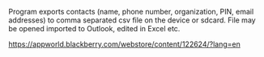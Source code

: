 Program exports contacts (name, phone number, organization, PIN, email addresses) to comma separated csv file on the device or sdcard. File may be opened imported to Outlook, edited in Excel etc.

https://appworld.blackberry.com/webstore/content/122624/?lang=en
